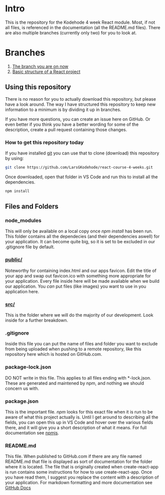 # Intro
This is the repository for the Kodehode 4 week React module. Most, if not all files, is referenced in the documentation (all the README.md files).
There are also multiple branches (currently only two) for you to look at.

# Branches
1. [The branch you are on now](https://github.com/LarsGKodehode/react-course-4-weeks/tree/main)
2. [Basic structure of a React project](https://github.com/LarsGKodehode/react-course-4-weeks/tree/project-structure-convention)

## Using this repository
There is no reason for you to actually download this repository, but please have a look around.
The way I have structured this repository to keep new information to a minimum is by dividing it up in branches.

If you have more questions, you can create an issue here on GitHub. Or even better if you think you have a better wording for some of the description, create a pull request containing those changes.


### How to get this repository today
If you have installed [git](https://gitforwindows.org/) you can use that to clone (download) this repository by using:
```sh
git clone https://github.com/LarsGKodehode/react-course-4-weeks.git
```
Once downloaded, open that folder in VS Code and run this to install all the dependencies.
```sh
npm install
```

## Files and Folders
### node_modules
This will only be available on a local copy once *npm install* has been run.
This folder contains all the dependecies (and their dependencies aswell) for your application.
It can become quite big, so it is set to be excluded in our .gitignore file by default.

### [public/](public/)
Noteworthy for containing index.html and our apps favicon. Edit the title of your app and swap out favicon.ico with something more appropriate for your application.
Every file inside here will be made available when we build our application. You *can* put files (like images) you want to use in you application here.

### [src/](src/)
This is the folder where we will do the majority of our development. Look inside for a further breakdown.

### .gitignore
Inside this file you can put the name of files and folder you want to exclude from being uploaded when pushing to a remote repository, like this repository here which is hosted on GitHub.com.

### package-lock.json
DO NOT write in this file. This applies to all files ending with *-lock.json. These are generated and maintened by npm, and nothing we should concern us with.

### package.json
This is the important file. *npm* looks for this exact file when it is run to be aware of what this project actually is.
Until I get around to describing all the fields, you can open this up in VS Code and hover over the various fields there, and it will give you a short description of what it means. For full documentation see [npmjs](https://docs.npmjs.com/cli/v8/configuring-npm/package-json).

### README.md
This file. When published to GitHub.com if there are any file named README.md that file is displayed as sort of documentation for the folder where it is located. The file that is originally created when create-react-app is run contains some instructions for how to use create-react-app. Once you have read them, I suggest you replace the content with a description of your application.
For markdown formatting and more documentation see [GitHub Docs](https://docs.github.com/en/repositories/managing-your-repositorys-settings-and-features/customizing-your-repository/about-readmes)
